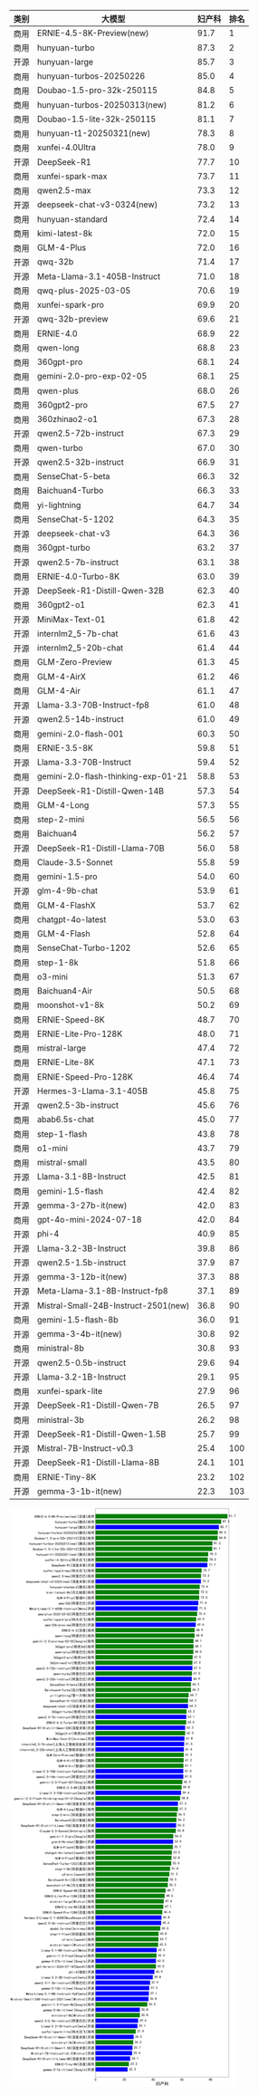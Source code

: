 
| 类别 | 大模型                         | 妇产科 | 排名 |
|-----|------------------------------|---------|----|
|商用|ERNIE-4.5-8K-Preview(new)|91.7|1|
|商用|hunyuan-turbo|87.3|2|
|开源|hunyuan-large|85.7|3|
|商用|hunyuan-turbos-20250226|85.0|4|
|商用|Doubao-1.5-pro-32k-250115|84.8|5|
|商用|hunyuan-turbos-20250313(new)|81.2|6|
|商用|Doubao-1.5-lite-32k-250115|81.1|7|
|商用|hunyuan-t1-20250321(new)|78.3|8|
|商用|xunfei-4.0Ultra|78.0|9|
|开源|DeepSeek-R1|77.7|10|
|商用|xunfei-spark-max|73.7|11|
|商用|qwen2.5-max|73.3|12|
|开源|deepseek-chat-v3-0324(new)|73.2|13|
|商用|hunyuan-standard|72.4|14|
|商用|kimi-latest-8k|72.0|15|
|商用|GLM-4-Plus|72.0|16|
|开源|qwq-32b|71.4|17|
|开源|Meta-Llama-3.1-405B-Instruct|71.0|18|
|商用|qwq-plus-2025-03-05|70.6|19|
|商用|xunfei-spark-pro|69.9|20|
|开源|qwq-32b-preview|69.6|21|
|商用|ERNIE-4.0|68.9|22|
|商用|qwen-long|68.8|23|
|商用|360gpt-pro|68.1|24|
|商用|gemini-2.0-pro-exp-02-05|68.1|25|
|商用|qwen-plus|68.0|26|
|商用|360gpt2-pro|67.5|27|
|商用|360zhinao2-o1|67.3|28|
|开源|qwen2.5-72b-instruct|67.3|29|
|商用|qwen-turbo|67.0|30|
|开源|qwen2.5-32b-instruct|66.9|31|
|商用|SenseChat-5-beta|66.3|32|
|商用|Baichuan4-Turbo|66.3|33|
|商用|yi-lightning|64.7|34|
|商用|SenseChat-5-1202|64.3|35|
|开源|deepseek-chat-v3|64.3|36|
|商用|360gpt-turbo|63.2|37|
|开源|qwen2.5-7b-instruct|63.1|38|
|商用|ERNIE-4.0-Turbo-8K|63.0|39|
|开源|DeepSeek-R1-Distill-Qwen-32B|62.3|40|
|商用|360gpt2-o1|62.3|41|
|开源|MiniMax-Text-01|61.8|42|
|开源|internlm2_5-7b-chat|61.6|43|
|开源|internlm2_5-20b-chat|61.4|44|
|商用|GLM-Zero-Preview|61.3|45|
|商用|GLM-4-AirX|61.2|46|
|商用|GLM-4-Air|61.1|47|
|开源|Llama-3.3-70B-Instruct-fp8|61.0|48|
|开源|qwen2.5-14b-instruct|61.0|49|
|商用|gemini-2.0-flash-001|60.3|50|
|商用|ERNIE-3.5-8K|59.8|51|
|开源|Llama-3.3-70B-Instruct|59.4|52|
|商用|gemini-2.0-flash-thinking-exp-01-21|58.8|53|
|开源|DeepSeek-R1-Distill-Qwen-14B|57.3|54|
|商用|GLM-4-Long|57.3|55|
|商用|step-2-mini|56.5|56|
|商用|Baichuan4|56.2|57|
|开源|DeepSeek-R1-Distill-Llama-70B|56.0|58|
|商用|Claude-3.5-Sonnet|55.8|59|
|商用|gemini-1.5-pro|54.0|60|
|开源|glm-4-9b-chat|53.9|61|
|商用|GLM-4-FlashX|53.7|62|
|商用|chatgpt-4o-latest|53.0|63|
|商用|GLM-4-Flash|52.8|64|
|商用|SenseChat-Turbo-1202|52.6|65|
|商用|step-1-8k|51.8|66|
|商用|o3-mini|51.3|67|
|商用|Baichuan4-Air|50.5|68|
|商用|moonshot-v1-8k|50.2|69|
|商用|ERNIE-Speed-8K|48.7|70|
|商用|ERNIE-Lite-Pro-128K|48.0|71|
|商用|mistral-large|47.4|72|
|商用|ERNIE-Lite-8K|47.1|73|
|商用|ERNIE-Speed-Pro-128K|46.4|74|
|开源|Hermes-3-Llama-3.1-405B|45.8|75|
|开源|qwen2.5-3b-instruct|45.6|76|
|商用|abab6.5s-chat|45.0|77|
|商用|step-1-flash|43.8|78|
|商用|o1-mini|43.7|79|
|商用|mistral-small|43.5|80|
|开源|Llama-3.1-8B-Instruct|42.5|81|
|商用|gemini-1.5-flash|42.4|82|
|开源|gemma-3-27b-it(new)|42.0|83|
|商用|gpt-4o-mini-2024-07-18|42.0|84|
|开源|phi-4|40.9|85|
|开源|Llama-3.2-3B-Instruct|39.8|86|
|开源|qwen2.5-1.5b-instruct|37.9|87|
|开源|gemma-3-12b-it(new)|37.3|88|
|开源|Meta-Llama-3.1-8B-Instruct-fp8|37.1|89|
|开源|Mistral-Small-24B-Instruct-2501(new)|36.8|90|
|商用|gemini-1.5-flash-8b|36.0|91|
|开源|gemma-3-4b-it(new)|30.8|92|
|商用|ministral-8b|30.8|93|
|开源|qwen2.5-0.5b-instruct|29.6|94|
|开源|Llama-3.2-1B-Instruct|29.1|95|
|商用|xunfei-spark-lite|27.9|96|
|开源|DeepSeek-R1-Distill-Qwen-7B|26.5|97|
|商用|ministral-3b|26.2|98|
|开源|DeepSeek-R1-Distill-Qwen-1.5B|25.7|99|
|开源|Mistral-7B-Instruct-v0.3|25.4|100|
|开源|DeepSeek-R1-Distill-Llama-8B|24.1|101|
|商用|ERNIE-Tiny-8K|23.2|102|
|开源|gemma-3-1b-it(new)|22.3|103|


![lin](../pic/妇产科.png)
